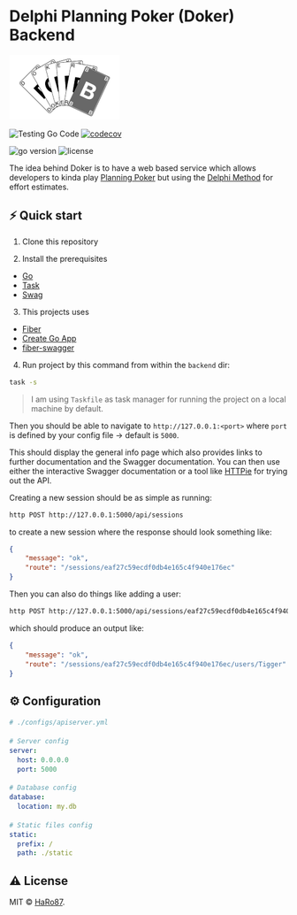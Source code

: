 # Delphi Planning Poker (Doker) Backend
![DokerB Logo](backend/static/img/Doker_Logo_DokerB_small.png?raw=true)

![Testing Go Code](https://github.com/HaRo87/dokerb/workflows/Testing%20Go%20Code/badge.svg?branch=main&event=push)
[![codecov](https://codecov.io/gh/HaRo87/dokerb/branch/main/graph/badge.svg?token=YNELZZ65S1)](https://codecov.io/gh/HaRo87/dokerb)

<img src="https://img.shields.io/badge/Go-1.15+-00ADD8?style=for-the-badge&logo=go" alt="go version" />&nbsp;<img src="https://img.shields.io/badge/license-mit-red?style=for-the-badge&logo=none" alt="license" />

The idea behind Doker is to have a web based service which
allows developers to kinda play [Planning Poker](https://en.wikipedia.org/wiki/Planning_poker)
but using the [Delphi Method](https://en.wikipedia.org/wiki/Delphi_method) for effort estimates.

## ⚡️ Quick start

1. Clone this repository

2. Install the prerequisites 

* [Go](https://golang.org/doc/install)
* [Task](https://taskfile.dev/#/)
* [Swag](https://github.com/swaggo/swag)

3. This projects uses

* [Fiber](https://gofiber.io/)
* [Create Go App](https://create-go.app/)
* [fiber-swagger](https://github.com/arsmn/fiber-swagger)

4. Run project by this command from within the `backend` dir:

```bash
task -s
```

> I am using `Taskfile` as task manager for running the project on a local machine by default. 

Then you should be able to navigate to `http://127.0.0.1:<port>` where `port` is defined by your config
file -> default is `5000`.

This should display the general info page which also provides links to 
further documentation and the Swagger documentation. You can then use
either the interactive Swagger documentation or a tool like 
[HTTPie](https://httpie.io) for trying out the API.

Creating a new session should be as simple as running:

```bash
http POST http://127.0.0.1:5000/api/sessions
```

to create a new session where the response should look something like:

```json
{
    "message": "ok",
    "route": "/sessions/eaf27c59ecdf0db4e165c4f940e176ec"
}
```

Then you can also do things like adding a user:

```bash
http POST http://127.0.0.1:5000/api/sessions/eaf27c59ecdf0db4e165c4f940e176ec/users name="Tigger"
```

which should produce an output like:

```json
{
    "message": "ok",
    "route": "/sessions/eaf27c59ecdf0db4e165c4f940e176ec/users/Tigger"
}
```

## ⚙️ Configuration

```yaml
# ./configs/apiserver.yml

# Server config
server:
  host: 0.0.0.0
  port: 5000

# Database config
database:
  location: my.db

# Static files config
static:
  prefix: /
  path: ./static
```

## ⚠️ License

MIT &copy; [HaRo87](https://github.com/HaRo87).


